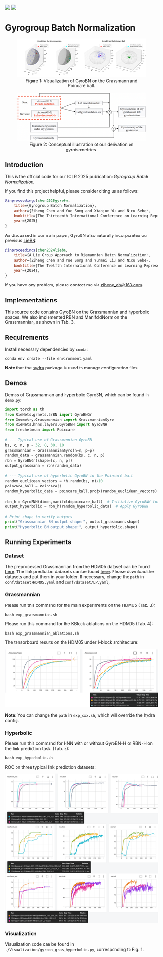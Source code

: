 [//]: # ([<img src="https://img.shields.io/badge/arXiv-2409.19433-b31b1b"></img>]&#40;https://arxiv.org/abs/2409.19433&#41;)
[<img src="https://img.shields.io/badge/OpenReview|forum-d1NWq4PjJW-8c1b13"></img>](https://openreview.net/forum?id=d1NWq4PjJW)
[<img src="https://img.shields.io/badge/OpenReview|pdf-d1NWq4PjJW-8c1b13"></img>](https://openreview.net/pdf?id=d1NWq4PjJW)

# Gyrogroup Batch Normalization

<div align="center">
    <figure>
        <img src="GyroBN_vis_grass_poincare.png" width="800">
        <figcaption>Figure 1: Visualization of GyroBN on the Grassmann and Poincaré ball.</figcaption>
    </figure>
</div>


<div align="center">
    <figure>
        <img src="isometry.png" width="800">
        <figcaption>Figure 2: Conceptual illustration of our derivation on gyroisometries.</figcaption>
    </figure>
</div>

## Introduction
This is the official code for our ICLR 2025 publication: *Gyrogroup Batch Normalization*. 

If you find this project helpful, please consider citing us as follows:

```bib
@inproceedings{chen2025gyrobn,
    title={Gyrogroup Batch Normalization},
    author={Ziheng Chen and Yue Song and Xiaojun Wu and Nicu Sebe},
    booktitle={The Thirteenth International Conference on Learning Representations},
    year={2025}
}
```
As discussed in our main paper, GyroBN also naturally incorporates our previous [LieBN](https://github.com/GitZH-Chen/LieBN.git):
```bib
@inproceedings{chen2024liebn,
    title={A Lie Group Approach to Riemannian Batch Normalization},
    author={Ziheng Chen and Yue Song and Yunmei Liu and Nicu Sebe},
    booktitle={The Twelfth International Conference on Learning Representations},
    year={2024},
}
```


If you have any problem, please contact me via ziheng_ch@163.com.

## Implementations
This source code contains GyroBN on the Grassmannian and hyperbolic spaces. 
We also implemented RBN and ManifoldNorm on the Grassmannian, as shown in Tab. 3.

## Requirements

Install necessary dependencies by `conda`:

```setup
conda env create --file environment.yaml
```

**Note** that the [hydra](https://hydra.cc/) package is used to manage configuration files.

## Demos
 Demos of Grassmannian and hyperbolic GyroBN, which can be found in `demo.py`:

```python
import torch as th
from RieNets.grnets.GrBN import GyroBNGr
from Geometry.Grassmannian import GrassmannianGyro
from RieNets.hnns.layers.GyroBNH import GyroBNH
from frechetmean import Poincare

# --- Typical use of Grassmannian GyroBN
bs, c, n, p = 32, 8, 30, 10
grassmannian = GrassmannianGyro(n=n, p=p)
random_data = grassmannian.random(bs, c, n, p)
rbn = GyroBNGr(shape=[c, n, p])
output_grassmann = rbn(random_data)

# --- Typical use of hyperbolic GyroBN in the Poincaré ball
random_euclidean_vectors = th.randn(bs, n)/10
poincare_ball = Poincare() 
random_hyperbolic_data = poincare_ball.projx(random_euclidean_vectors)  # Generate random points in the Poincaré ball

rbn_h = GyroBNH(dim=n,manifold=poincare_ball)  # Initialize GyroBNH for hyperbolic normalization
output_hyperbolic = rbn_h(random_hyperbolic_data)  # Apply GyroBNH

# Print shape to verify outputs
print("Grassmannian BN output shape:", output_grassmann.shape)
print("Hyperbolic BN output shape:", output_hyperbolic.shape)
```
## Running Experiments

### Dataset
The preprocessed Grassmannian from the HDM05 dataset can be found [here](https://www.dropbox.com/scl/fi/chzvrg3srq6jwntqlr8n4/HDM05_Grassmannian.zip?rlkey=r4b87nybepv58bu8re14jp57d&st=vyy888lc&dl=0). 
The link prediction datasets can be found [here](https://www.dropbox.com/scl/fi/5rm3lwp367spd58xp1vil/Graph-LP.zip?rlkey=t32yiestqmqfdcuodqax8n4ny&st=lqbd8x3m&dl=0).
Please download the datasets and put them in your folder.
If necessary, change the `path` in `conf/dataset/HDM05.yaml` and `conf/dataset/LP.yaml`,

### Grassmannian
Please run this command for the main experiments on the HDM05 (Tab. 3):
```train
bash exp_grassmannian.sh
```
Please run this command for the KBlock ablations on the HDM05 (Tab. 4):
```train
bash exp_grassmannian_ablations.sh
```
The tensorboard results on the HDM05 under 1-block architecture:

![GyroBNGr](Acc-GyroGr-HDM05.png)

**Note:** You can change the `path` in `exp_xxx.sh`, which will override the hydra config.

### Hyperbolic
Please run this command for HNN with or without GyroBN-H or RBN-H on the link prediction task. (Tab. 5):
```train
bash exp_hyperbolic.sh
```
ROC on three typical link prediction datasets:

![GyroBNH](Acc-GyroBNH-LP.png)

### Visualization

Visualization code can be found in `./Visualization/gyrobn_gras_hyperbolic.py`, corresponding to Fig. 1.



